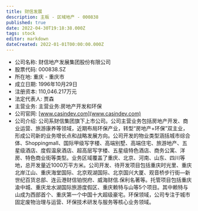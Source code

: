 ```yaml
---
title: 财信发展
description: 主板 - 区域地产 - 000838
published: true
date: 2022-04-30T19:18:38.000Z
tags: stock
editor: markdown
dateCreated: 2022-01-01T00:00:00.000Z
---
```


- 公司名称: 财信地产发展集团股份有限公司
- 股票代码: 000838.SZ
- 所在地: 重庆 - 重庆市
- 成立日期: 1996年10月29日
- 注册资本: 110,046.217万元
- 法定代表人: 贾森
- 主营业务: 主营业务:房地产开发和环保
- 公司官网: [www.casindev.com](www.casindev.com)
- 公司介绍: 公司系财信集团旗下上市公司。公司主营业务包括房地产开发、商业运营、旅游康养等领域，近期布局环保产业，转型“房地产+环保”双主业，形成公司新的业务增长点和战略发展方向。公司开发的物业类型涵括城市综合体、Shoppingmall、国际甲级写字楼、高端别墅、高端住宅、旅游地产、五星级酒店、度假温泉酒店、超高层写字楼、五星级特色酒店、商务公寓、洋房、特色商业街等类型。业务区域覆盖了重庆、北京、河南、山东、四川等地，总开发量近1000万平方米。公司开发、待开发项目包括重庆时光里、重庆北岸江山、重庆海堂国际、北京观湖国际、北京国兴大厦、观音桥步行街—新世纪百货总部、连云港财信铂悦府、威海财信.保利名著等。托管项目包括重庆渝中城、重庆龙水湖国际旅游度假区、重庆赖特与山等5个项目。其中赖特与山成为西部首个、重庆第一个中国十大超级豪宅。环保领域，公司专注于城市固定废物治理与运营、环保技术研发与服务等核心业务领域。


